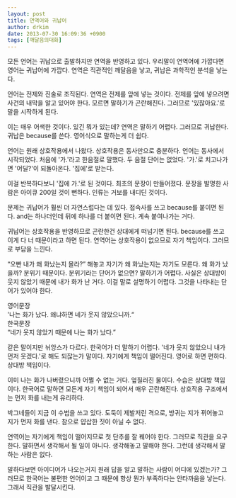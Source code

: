 ```yaml
---
layout: post
title: 연역어와 귀납어
author: drkim
date: 2013-07-30 16:09:36 +0900
tags: [깨달음의대화]
---
```

모든 언어는 귀납으로 출발하지만 연역을 반영하고 있다. 우리말이 연역어에 가깝다면 영어는 귀납어에 가깝다. 연역은 직관적인 깨달음을 낳고, 귀납은 과학적인 분석을 낳는다. 


  


언어는 전제와 진술로 조직된다. 연역은 전제를 앞에 넣는 것이다. 전제를 앞에 넣으려면 사건의 내막을 알고 있어야 한다. 모르면 말하기가 곤란해진다. 그러므로 '있잖아요.'로 말을 시작하게 된다. 


  


이는 매우 어색한 것이다. 있긴 뭐가 있는데? 연역은 말하기 어렵다. 그러므로 귀납한다. 귀납은 because를 쓴다. 영어식으로 말하는게 더 쉽다. 


  


언어는 원래 상호작용에서 나왔다. 상호작용은 동사만으로 충분하다. 언어는 동사에서 시작되었다. 처음에 '가.'라고 한음절로 말했다. 두 음절 단어는 없었다. '가.'로 치고나가면 '어딜?'이 되돌아온다. '집에'로 받는다. 


  


이걸 반복하다보니 '집에 가.'로 된 것이다. 최초의 문장이 만들어졌다. 문장을 발명한 사람은 아이큐 200일 것이 뻔하다. 인류는 거보를 내디딘 것이다. 


  


문제는 귀납어가 훨씬 더 자연스럽다는 데 있다. 접속사를 쓰고 because를 붙이면 된다. and는 하나더인데 뒤에 하나를 더 붙이면 된다. 계속 붙여나가는 거다. 


  


귀납어는 상호작용을 반영하므로 곤란한건 상대에게 떠넘기면 된다. because를 쓰고 이게 다 너 때문이라고 하면 된다. 연역어는 상호작용이 없으므로 자기 책임이다. 그러므로 부담을 느낀다. 


  


“오빤 내가 왜 화났는지 몰라?” 해놓고 자기가 왜 화났는지는 자기도 모른다. 왜 화가 났을까? 분위기 때문이다. 분위기라는 단어가 없으면? 말하기가 어렵다. 사실은 상대방이 웃지 않았기 때문에 내가 화가 난 거다. 이걸 말로 설명하기 어렵다. 그것을 나타내는 단어가 있어야 한다. 


  


영어문장    
'나는 화가 났다. 왜냐하면 네가 웃지 않았으니까.“    
한국문장    
“네가 웃지 않았기 때문에 나는 화가 났다.” 


  


같은 말이지만 뉘앙스가 다르다. 한국어가 더 말하기 어렵다. '네가 웃지 않았으니 내가 먼저 웃겠다.'로 해도 되잖는가 말이다. 자기에게 책임이 떨어진다. 영어로 하면 편하다. 상대방 책임이다. 


  


이미 나는 화가 나버렸으니까 어쩔 수 없는 거다. 엎질러진 물이다. 수습은 상대방 책임이다. 한국어로 말하면 모든게 자기 책임이 되어서 매우 곤란해진다. 상호작용 구조에서는 먼저 화를 내는게 유리하다. 


  


박그네들이 지금 이 수법을 쓰고 있다. 도둑이 제발저린 격으로, 방귀는 지가 뀌어놓고 지가 먼저 화를 낸다. 참으로 얍삽한 짓이 아닐 수 없다. 


  


연역어는 자기에게 책임이 떨어지므로 첫 단추를 잘 꿰어야 한다. 그러므로 직관을 요구한다. 말하면서 생각해서 될 일이 아니다. 생각해놓고 말해야 한다. 그런데 생각해서 말하는 사람은 없다. 


  


말하다보면 아이디어가 나오는거지 원래 답을 알고 말하는 사람이 어디에 있겠는가? 그러므로 한국어는 불편한 언어이고 그 때문에 항상 뭔가 부족하다는 안타까움을 낳는다. 그래서 직관을 발달시킨다.